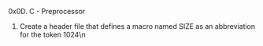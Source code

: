 0x0D. C - Preprocessor
1. Create a header file that defines a macro named SIZE as an abbreviation for the token 1024\n
